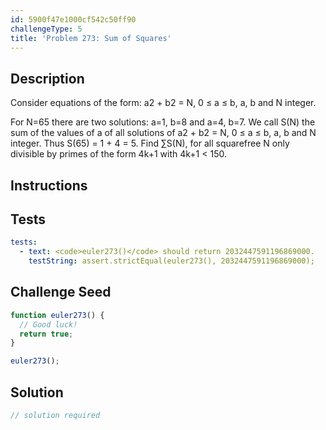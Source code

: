 ```yaml
---
id: 5900f47e1000cf542c50ff90
challengeType: 5
title: 'Problem 273: Sum of Squares'
---
```


## Description
<section id='description'>
Consider equations of the form: a2 + b2 = N, 0 ≤ a ≤ b, a, b and N integer.

For N=65 there are two solutions:
a=1, b=8 and a=4, b=7.
We call S(N) the sum of the values of a of all solutions of a2 + b2 = N, 0 ≤ a ≤ b, a, b and N integer.
Thus S(65) = 1 + 4 = 5.
Find ∑S(N), for all squarefree N only divisible by primes of the form 4k+1 with 4k+1 < 150.
</section>

## Instructions
<section id='instructions'>

</section>

## Tests
<section id='tests'>

```yml
tests:
  - text: <code>euler273()</code> should return 2032447591196869000.
    testString: assert.strictEqual(euler273(), 2032447591196869000);

```

</section>

## Challenge Seed
<section id='challengeSeed'>

<div id='js-seed'>

```js
function euler273() {
  // Good luck!
  return true;
}

euler273();
```

</div>



</section>

## Solution
<section id='solution'>

```js
// solution required
```
</section>
